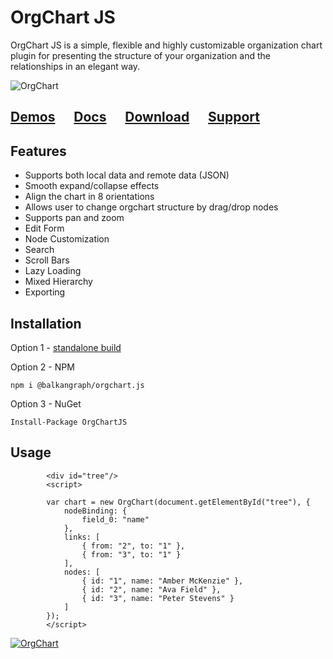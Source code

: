 # OrgChart JS
OrgChart JS is a simple, flexible and highly customizable organization chart plugin for presenting the structure of your organization and the relationships in an elegant way.

![OrgChart](https://balkangraph.com/content/img/screenshot-orgchart-js-2.png)

## [Demos](https://balkangraph.com/OrgChartJS/Demos/BasicUsage)  &nbsp;&nbsp;&nbsp;&nbsp;  [Docs](https://balkangraph.com/OrgChartJS/Docs/GettingStarted)  &nbsp;&nbsp;&nbsp;&nbsp;  [Download](https://balkangraph.com/OrgChartJS/Download) &nbsp;&nbsp;&nbsp;&nbsp;  [Support](https://balkangraph.com/OrgChartJS/Support)

## Features
- Supports both local data and remote data (JSON)
- Smooth expand/collapse effects
- Align the chart in 8 orientations
- Allows user to change orgchart structure by drag/drop nodes
- Supports pan and zoom
- Edit Form
- Node Customization
- Search
- Scroll Bars
- Lazy Loading
- Mixed Hierarchy
- Exporting

## Installation
Option 1 - [standalone build](https://balkangraph.com/OrgChartJS/Docs/GettingStarted)

Option 2 - NPM
```
npm i @balkangraph/orgchart.js
```
Option 3 - NuGet
```
Install-Package OrgChartJS 
```

## Usage
```
        <div id="tree"/>
        <script>
 
        var chart = new OrgChart(document.getElementById("tree"), {
            nodeBinding: {
                field_0: "name"
            },
            links: [
                { from: "2", to: "1" },
                { from: "3", to: "1" }
            ],
            nodes: [
                { id: "1", name: "Amber McKenzie" },
                { id: "2", name: "Ava Field" },
                { id: "3", name: "Peter Stevens" }
            ]
        });
        </script>
```

 

[![OrgChart](https://balkangraph.com/content/img/phone-icon4.png)](https://webcall.me/BALKANGraph)
